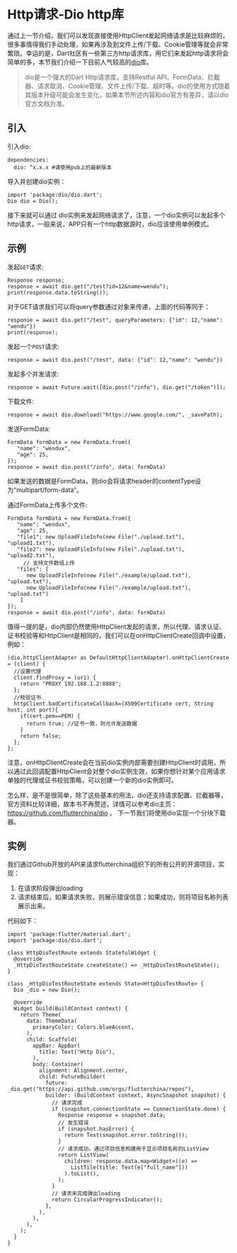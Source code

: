 # Http请求-Dio http库

通过上一节介绍，我们可以发现直接使用HttpClient发起网络请求是比较麻烦的，很多事情得我们手动处理，如果再涉及到文件上传/下载、Cookie管理等就会非常繁琐。幸运的是，Dart社区有一些第三方http请求库，用它们来发起http请求将会简单的多，本节我们介绍一下目前人气较高的[dio](https://github.com/flutterchina/dio)库。

> dio是一个强大的Dart Http请求库，支持Restful API、FormData、拦截器、请求取消、Cookie管理、文件上传/下载、超时等。dio的使用方式随着其版本升级可能会发生变化，如果本节所述内容和dio官方有差异，请以dio官方文档为准。

## 引入

引入dio:

```
dependencies:
  dio: ^x.x.x #请使用pub上的最新版本
```

导入并创建dio实例：

```
import 'package:dio/dio.dart';
Dio dio = Dio();
```

接下来就可以通过 dio实例来发起网络请求了，注意，一个dio实例可以发起多个http请求，一般来说，APP只有一个http数据源时，dio应该使用单例模式。

## 示例

发起`GET`请求:

```
Response response;
response = await dio.get("/test?id=12&name=wendu");
print(response.data.toString());
```

对于GET请求我们可以将query参数通过对象来传递，上面的代码等同于：

```
response = await dio.get("/test", queryParameters: {"id": 12,"name": "wendu"})
print(response);
```

发起一个`POST`请求:

```
response = await dio.post("/test", data: {"id": 12,"name": "wendu"})
```

发起多个并发请求:

```
response = await Future.wait([dio.post("/info"), dio.get("/token")]);
```

下载文件:

```
response = await dio.download("https://www.google.com/", _savePath);
```

发送FormData:

```
FormData formData = new FormData.from({
   "name": "wendux",
   "age": 25,
});
response = await dio.post("/info", data: formData)
```

如果发送的数据是FormData，则dio会将请求header的contentType设为“multipart/form-data”。

通过FormData上传多个文件:

```
FormData formData = new FormData.from({
   "name": "wendux",
   "age": 25,
   "file1": new UploadFileInfo(new File("./upload.txt"), "upload1.txt"),
   "file2": new UploadFileInfo(new File("./upload.txt"), "upload2.txt"),
     // 支持文件数组上传
   "files": [
      new UploadFileInfo(new File("./example/upload.txt"), "upload.txt"),
      new UploadFileInfo(new File("./example/upload.txt"), "upload.txt")
    ]
});
response = await dio.post("/info", data: formData)
```

值得一提的是，dio内部仍然使用HttpClient发起的请求，所以代理、请求认证、证书校验等和HttpClient是相同的，我们可以在onHttpClientCreate回调中设置，例如：

```
(dio.httpClientAdapter as DefaultHttpClientAdapter).onHttpClientCreate = (client) {
  //设置代理 
  client.findProxy = (uri) {
    return "PROXY 192.168.1.2:8888";
  };
  //校验证书
  httpClient.badCertificateCallback=(X509Certificate cert, String host, int port){
    if(cert.pem==PEM) {
      return true; //证书一致，则允许发送数据
    }
    return false;
  };   
};
```

注意，onHttpClientCreate会在当前dio实例内部需要创建HttpClient时调用，所以通过此回调配置HttpClient会对整个dio实例生效，如果你想针对某个应用请求单独的代理或证书校验策略，可以创建一个新的dio实例即可。

怎么样，是不是很简单，除了这些基本的用法，dio还支持请求配置、拦截器等，官方资料比较详细，故本书不再赘述，详情可以参考dio主页：https://github.com/flutterchina/dio 。 下一节我们将使用dio实现一个分块下载器。

## 实例

我们通过Github开放的API来请求flutterchina组织下的所有公开的开源项目，实现：

1. 在请求阶段弹出loading
2. 请求结束后，如果请求失败，则展示错误信息；如果成功，则将项目名称列表展示出来。

代码如下：

```
import 'package:flutter/material.dart';
import 'package:dio/dio.dart';

class HttpDioTestRoute extends StatefulWidget {
  @override
  _HttpDioTestRouteState createState() => _HttpDioTestRouteState();
}

class _HttpDioTestRouteState extends State<HttpDioTestRoute> {
  Dio _dio = new Dio();

  @override
  Widget build(BuildContext context) {
    return Theme(
      data: ThemeData(
        primaryColor: Colors.blueAccent,
      ),
      child: Scaffold(
        appBar: AppBar(
          title: Text("Http Dio"),
        ),
        body: Container(
          alignment: Alignment.center,
          child: FutureBuilder(
            future: _dio.get("https://api.github.com/orgs/flutterchina/repos"),
            builder: (BuildContext context, AsyncSnapshot snapshot) {
              // 请求完成
              if (snapshot.connectionState == ConnectionState.done) {
                Response response = snapshot.data;
                // 发生错误
                if (snapshot.hasError) {
                  return Text(snapshot.error.toString());
                }
                // 请求成功，通过项目信息构建用于显示项目名称的ListView
                return ListView(
                  children: response.data.map<Widget>((e) => 
                    ListTile(title: Text(e["full_name"]))
                  ).toList(),
                );
              }
              // 请求未完成弹出loading
              return CircularProgressIndicator();
            },
          ),
        ),
      ),
    );
  }
}
```
